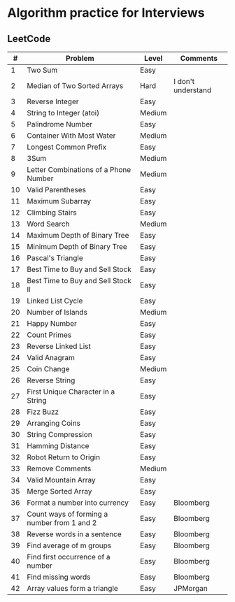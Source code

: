 # Algorithm practice for Interviews

## LeetCode

| # | Problem | Level | Comments |
|---|---------|-------|----------|
| 1 | Two Sum | Easy | |
| 2 | Median of Two Sorted Arrays | Hard | I don't understand |
| 3 | Reverse Integer | Easy | |
| 4 | String to Integer (atoi) |  Medium | |
| 5 | Palindrome Number |  Easy | |
| 6 | Container With Most Water |  Medium | |
| 7 | Longest Common Prefix |  Easy | |
| 8 | 3Sum |  Medium | |
| 9 | Letter Combinations of a Phone Number |  Medium | |
| 10 | Valid Parentheses |  Easy | |
| 11 | Maximum Subarray |  Easy | |
| 12 | Climbing Stairs |  Easy | |
| 13 | Word Search |  Medium | |
| 14 | Maximum Depth of Binary Tree |  Easy | |
| 15 | Minimum Depth of Binary Tree |  Easy | |
| 16 | Pascal's Triangle |  Easy | |
| 17 | Best Time to Buy and Sell Stock |  Easy | |
| 18 | Best Time to Buy and Sell Stock II |  Easy | |
| 19 | Linked List Cycle |  Easy | |
| 20 | Number of Islands |  Medium | |
| 21 | Happy Number |  Easy | |
| 22 | Count Primes |  Easy | |
| 23 | Reverse Linked List |  Easy | |
| 24 | Valid Anagram |  Easy | |
| 25 | Coin Change |  Medium | |
| 26 | Reverse String |  Easy | |
| 27 | First Unique Character in a String |  Easy | |
| 28 | Fizz Buzz |  Easy | |
| 29 | Arranging Coins |  Easy | |
| 30 | String Compression |  Easy | |
| 31 | Hamming Distance |  Easy | |
| 32 | Robot Return to Origin |  Easy | |
| 33 | Remove Comments |  Medium | |
| 34 | Valid Mountain Array | Easy | |
| 35 | Merge Sorted Array | Easy | |
| 36 | Format a number into currency | Easy | Bloomberg | 
| 37 | Count ways of forming a number from 1 and 2 | Easy | Bloomberg |
| 38 | Reverse words in a sentence | Easy | Bloomberg |
| 39 | Find average of m groups | Easy | Bloomberg |
| 40 | Find first occurrence of a number | Easy | Bloomberg |
| 41 | Find missing words | Easy | Bloomberg |
| 42 | Array values form a triangle | Easy | JPMorgan |